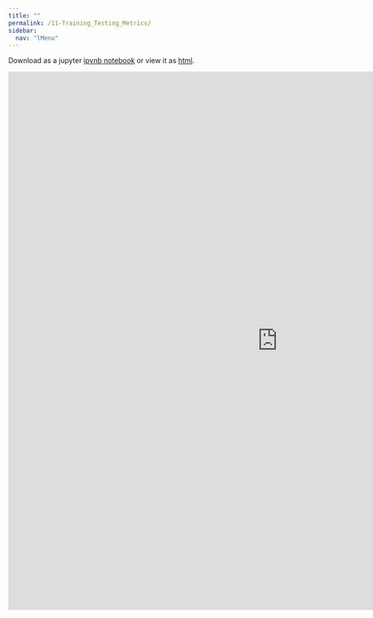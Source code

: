 ```yaml
---
title: ""
permalink: /11-Training_Testing_Metrics/
sidebar:
  nav: "lMenu"
---
```


Download as a jupyter [ipynb notebook](https://datascience-intro.github.io/1MS041-2024/notebooks/11-Training_Testing_Metrics.ipynb) or view it as [html](https://datascience-intro.github.io/1MS041-2024/notebooks/11-Training_Testing_Metrics.html).

<iframe src="https://datascience-intro.github.io/1MS041-2024/notebooks/11-Training_Testing_Metrics.html" width="1080" height="1080" frameborder="0"></iframe>

    